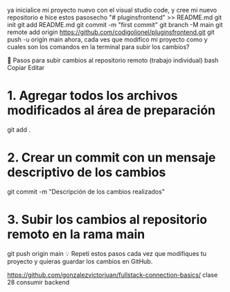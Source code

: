 ya inicialice mi proyecto nuevo con el visual studio code, y cree mi nuevo repositorio e hice estos pasosecho "# pluginsfrontend" >> README.md
git init
git add README.md
git commit -m "first commit"
git branch -M main
git remote add origin https://github.com/codigolionel/pluginsfrontend.git
git push -u origin main ahora, cada ves que modifico mi proyecto como y cuales son los comandos en la terminal para subir los cambios?

 

🚀 Pasos para subir cambios al repositorio remoto (trabajo individual)
bash
Copiar
Editar
# 1. Agregar todos los archivos modificados al área de preparación
git add .

# 2. Crear un commit con un mensaje descriptivo de los cambios
git commit -m "Descripción de los cambios realizados"

# 3. Subir los cambios al repositorio remoto en la rama main
git push origin main
💡 Repetí estos pasos cada vez que modifiques tu proyecto y quieras guardar los cambios en GitHub.

https://github.com/gonzalezvictorjuan/fullstack-connection-basics/ clase 28 consumir backend

